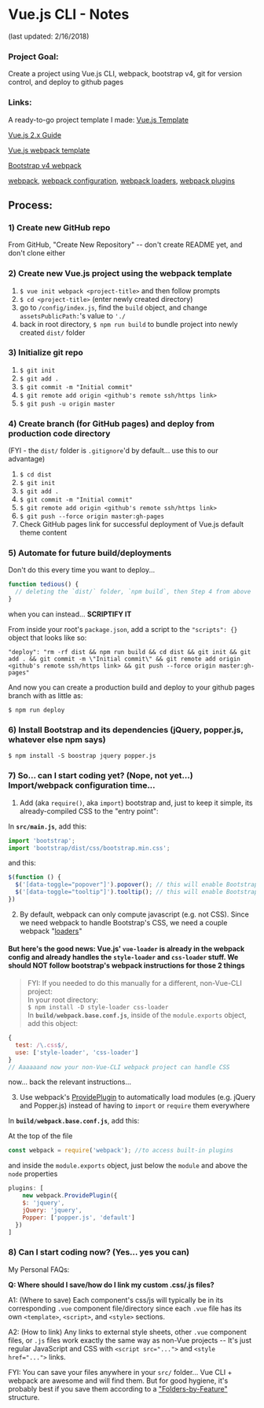 # Vue.js CLI - Notes
(last updated: 2/16/2018)

### Project Goal:
Create a project using Vue.js CLI, webpack, bootstrap v4, git for version control, and deploy to github pages

### Links:

A ready-to-go project template I made: [Vue.js Template](https://github.com/BenRGarcia/Vue.js-Bootstrapv4-Template)

[Vue.js 2.x Guide](https://vuejs.org/v2/guide/installation.html#CLI)

[Vue.js webpack template](https://vuejs-templates.github.io/webpack/)

[Bootstrap v4 webpack](https://getbootstrap.com/docs/4.0/getting-started/webpack/)

[webpack](https://webpack.js.org/concepts/), [webpack configuration](https://webpack.js.org/configuration/), [webpack loaders](https://webpack.js.org/loaders/), [webpack plugins](https://webpack.js.org/plugins/)

## Process:

### 1) Create new GitHub repo
From GitHub, "Create New Repository" -- don't create README yet, and don't clone either

### 2) Create new Vue.js project using the webpack template
1) `$ vue init webpack <project-title>` and then follow prompts
2) `$ cd <project-title>` (enter newly created directory)
3) go to `/config/index.js`, find the `build` object, and change `assetsPublicPath:`'s value to `'./`
4) back in root directory, `$ npm run build` to bundle project into newly created `dist/` folder

### 3) Initialize git repo
1) `$ git init`
2) `$ git add .`
3) `$ git commit -m "Initial commit"`
4) `$ git remote add origin <github's remote ssh/https link>`
5) `$ git push -u origin master`

### 4) Create branch (for GitHub pages) and deploy from production code directory
(FYI - the `dist/` folder is `.gitignore`'d by default... use this to our advantage)
1) `$ cd dist`
2) `$ git init`
3) `$ git add .`
4) `$ git commit -m "Initial commit"`
5) `$ git remote add origin <github's remote ssh/https link>`
6) `$ git push --force origin master:gh-pages`
7) Check GitHub pages link for successful deployment of Vue.js default theme content

### 5) Automate for future build/deployments
Don't do this every time you want to deploy...
```js
function tedious() {
  // deleting the `dist/` folder, `npm build`, then Step 4 from above
} 
```
when you can instead... **SCRIPTIFY IT**

From inside your root's `package.json`, add a script to the `"scripts": {}` object that looks like so:
```
"deploy": "rm -rf dist && npm run build && cd dist && git init && git add . && git commit -m \"Initial commit\" && git remote add origin <github's remote ssh/https link> && git push --force origin master:gh-pages"
```

And now you can create a production build and deploy to your github pages branch with as little as:

`$ npm run deploy`

### 6) Install Bootstrap and its dependencies (jQuery, popper.js, whatever else npm says)
`$ npm install -S boostrap jquery popper.js`

### 7) So... can I start coding yet? (Nope, not yet...) Import/webpack configuration time...

1) Add (aka `require()`, aka `import`) bootstrap and, just to keep it simple, its already-compiled CSS to the "entry point":

In **`src/main.js`**, add this:
```js
import 'bootstrap';
import 'bootstrap/dist/css/bootstrap.min.css';
```
and this:
```js
$(function () {
  $('[data-toggle="popover"]').popover(); // this will enable Bootstrap's popovers if you need them
  $('[data-toggle="tooltip"]').tooltip(); // this will enable Bootstrap's tooltips if you need them
})
```

2) By default, webpack can only compute javascript (e.g. not CSS). Since we need webpack to handle Bootstrap's CSS, we need a couple webpack "[loaders](https://webpack.js.org/guides/asset-management/#loading-css)"

#### But here's the good news: **Vue.js' `vue-loader` is already in the webpack config and already handles the `style-loader` and `css-loader` stuff. We should NOT follow bootstrap's webpack instructions for those 2 things**

> FYI: If you needed to do this manually for a different, non-Vue-CLI project:  
> In your root directory:  
> ```$ npm install -D style-loader css-loader```  
> In **`build/webpack.base.conf.js`**, inside of the `module.exports` object, add this object:
```js
{
  test: /\.css$/,
  use: ['style-loader', 'css-loader']
} 
// Aaaaaand now your non-Vue-CLI webpack project can handle CSS
```
now... back the relevant instructions...

3) Use webpack's [ProvidePlugin](https://webpack.js.org/plugins/provide-plugin/) to automatically load modules (e.g. jQuery and Popper.js) instead of having to `import` or `require` them everywhere

In **`build/webpack.base.conf.js`**, add this:

At the top of the file
```js
const webpack = require('webpack'); //to access built-in plugins
```
and inside the `module.exports` object, just below the `module` and above the `node` properties
```js
plugins: [
    new webpack.ProvidePlugin({
    $: 'jquery',
    jQuery: 'jquery',
    Popper: ['popper.js', 'default'] 
  })
]
```

### 8) Can I start coding now? (Yes... yes you can)

My Personal FAQs:

**Q: Where should I save/how do I link my custom .css/.js files?**

A1: (Where to save) Each component's css/js will typically be in its corresponding `.vue` component file/directory since each `.vue` file has its own `<template>`, `<script>`, and `<style>` sections.

A2: (How to link) Any links to external style sheets, other `.vue` component files, or `.js` files work exactly the same way as non-Vue projects -- It's just regular JavaScript and CSS with `<script src="...">` and `<style href="...">` links.

FYI: You can save your files anywhere in your `src/` folder... Vue CLI + webpack are awesome and will find them. But for good hygiene, it's probably best if you save them according to a ["Folders-by-Feature"](https://github.com/johnpapa/angular-styleguide/blob/master/a1/README.md#application-structure) structure.
